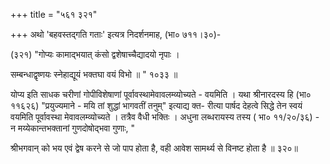 +++
title = "५६१ ३२१"

+++
अथो 'बहवस्तद्गति गताः' इत्यत्र निदर्शनमाह, (भा० ७११।३०)- 

(३२१) "गोप्यः कामाद्भयात् कंसो द्वशेषाच्चैद्यादयो नृपाः । 

सम्बन्धाद्वृष्णयः स्नेहाद्यूयं भक्तघा वयं विभो ॥ " १०३३ ॥ 

योप्य इति साधक चरीणां गोपीविशेषाणां पूर्वावस्थामेवावलम्व्योच्यते - वयमिति । यथा श्रीनारदस्य हि (भा० ११६२६) "प्रयुज्यमाने - मयि तां शुद्धां भागवतीं तनुम्" इत्याद्य क्त- रीत्या पार्षद देहत्वे सिद्धे तेन स्वयं वयमिति पूर्वावस्था मेवावलम्व्योच्यते । तत्रैव वैधी भक्तिः । अधुना लब्धरायस्य तस्य ( भा० ११/२०/३६) - न मय्येकान्तभक्तानां गुणदोषोद्भवा गुणाः, " 

श्रीभगवान् को भय एवं द्वेष करने से जो पाप होता है, वही आवेश सामर्थ्य से विनष्ट होता है ॥ ३२०॥ 
